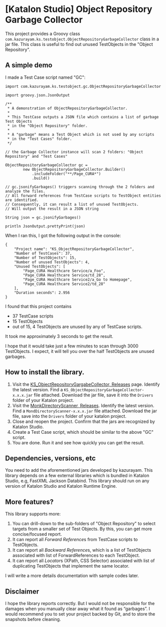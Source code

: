 # [Katalon Studio] Object Repository Garbage Collector

This project provides a Groovy class `com.kazurayam.ks.testobject.ObjectRepositoryGarbageCollector` class
in a jar file. This class is useful to find out unused TestObjects in the "Object Repository".

## A simple demo

I made a Test Case script named "GC":

```
import com.kazurayam.ks.testobject.gc.ObjectRepositoryGarbageCollector

import groovy.json.JsonOutput

/**
 * A demonstration of ObjectRepositoryGarbageCollector.
 *
 * This TestCase outputs a JSON file which contains a list of garbage Test Objects
 * in the "Object Repository" folder.
 *
 * A "garbage" means a Test Object which is not used by any scripts
 * in the "Test Cases" folder.
 */

// the Garbage Collector instance will scan 2 folders: "Object Repository" and "Test Cases"

ObjectRepositoryGarbageCollector gc =
        new ObjectRepositoryGarbageCollector.Builder()
            .includeFolder("**/Page_CURA*")
            .build()

// gc.jsonifyGarbages() triggers scanning through the 2 folders and analyze the files.
// All forward references from TestCase scripts to TestObject entities are identified.
// Consequently, it can result a list of unused TestObjects.
// Will output the result in a JSON string

String json = gc.jsonifyGarbages()

println JsonOutput.prettyPrint(json)
```

When I ran this, I got the following output in the console:

```
{
    "Project name": "KS_ObjectRepositoryGarbageCollector",
    "Number of TestCases": 37,
    "Number of TestObjects": 15,
    "Number of unused TestObjects": 4,
    "Unused TestObjects": [
        "Page_CURA Healthcare Service/a_Foo",
        "Page_CURA Healthcare Service/td_28",
        "Page_CURA Healthcare Service2/a_Go to Homepage",
        "Page_CURA Healthcare Service2/td_28"
    ],
    "Duration seconds": 2.956
}
```

I found that this project contains

- 37 TestCase scripts
- 15 TestObjects
- out of 15, 4 TestObjects are unused by any of TestCase scripts.

It took me approximately 3 seconds to get the result.

I hope that it would take just a few minutes to scan through 3000 TestObjects. I expect, it will tell you over the half TestObjects are unused garbages.

## How to install the library.

1. Visit the [KS_ObjectRepositoryGargabeCollector, Releases](https://github.com/kazurayam/KS_ObjectRepositoryGarbageCollector/releases) page. Identify the latest version. Find a `KS_ObjectRepositoryGarbageCollector-x.x.x.jar` file attached. Download the jar file, save it into the `Drivers` folder of your Katalon project.
2. Visit the [MonkDirectoryScanner, Releases](https://github.com/kazurayam/MonkDirectoryScanner/releases/tag/0.1.0). Identify the latest version. Find a `MondDirectoryScanner-x.x.x.jar` file attached. Download the jar file, save into the `Drivers` folder of your katalon project.
3. Close and reopen the project. Confirm that the jars are recognized by Katalon Studio.
4. Create a Test Case script, which should be similar to the above "GC" script.
5. You are done. Run it and see how quickly you can get the result.

## Dependencies, versions, etc

You need to add the aforementioned jars developed by kazurayam.
This library depends on a few external libraries which is bundled in Katalon Studio, e.g, FastXML Jackson Databind.
This library should run on any version of Katalon Studio and Katalon Runtime Engine.

## More features?

This library supports more:

1. You can drill-down to the sub-folders of "Object Repository" to select targets from a smaller set of Test Objects. By this, you can get more concise/focused report.
2. It can report all *Forward Reference*s from TestCase scripts to TestObjects.
3. It can report all *Backward Reference*s, which is a list of TestObjects associated with list of ForwardReferences to each TestObject.
4. It can report all *Locator*s (XPath, CSS Selector) associated with list of duplicating TestObjects that implement the same locator.

I will write a more details documentation with sample codes later.

## Disclaimer

I hope the library reports correctly. But I would not be responsible for the damages when you manually clear away what it found as “garbages”. I would recommend you to set your project backed by Git, and to store the snapshots before cleaning.
